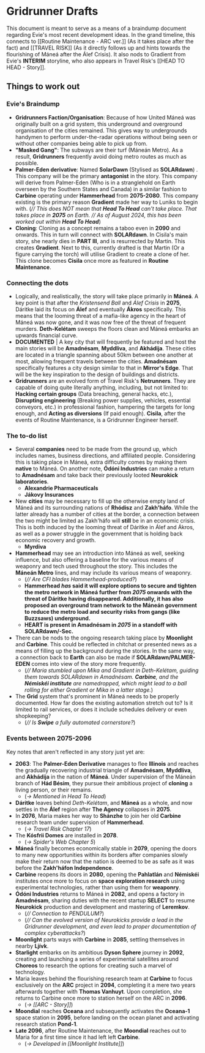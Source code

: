 # Gridrunner Drafts
This document is meant to serve as a means of a braindump document regarding Evie's most recent development ideas. In the grand timeline, this connects to [[Routine Maintenance - ARC ver.]] (As it takes place after the fact) and [[TRAVEL RISK]] (As it directly follows up and hints towards the flourishing of Máneá after the Álef Crisis). It also nods to Gradient from Evie's **INTERIM** storyline, who also appears in Travel Risk's [[HEAD TO HEAD - Story]].
## Things to work out
### Evie's Braindump
- **Gridrunners Faction/Organisation**: Because of how United Máneá was originally built on a grid system, this underground and overground organisation of the cities remained. This gives way to undergrounds handymen to perform under-the-radar operations without being seen or without other companies being able to pick up from.
- **"Masked Gang"**: The subways are their turf (Máneán Metro). As a result, **Gridrunners** frequently avoid doing metro routes as much as possible.
- **Palmer-Eden derivative**: Named **SolarDawn** (Stylised as **SOLARdawn**) . This company will be the primary **antagonist** in the story. This company will derive from Palmer-Eden (Who is in a stranglehold on Earth overseen by the Southern States and Canada) in a similar fashion to **Carbine** operating under **Hammerhead** from **2075-2080**. This company existing is the primary reason **Gradient** made her way to Luniks to begin with. (*// This does NOT mean that **Head To Head** can't take place. That takes place in **2075** on Earth. // As of August 2024, this has been worked out within **Head To Head***)
- **Cloning**: Cloning as a concept remains a taboo even in **2090** and onwards. This in turn will connect with **SOLARdawn**. In Cisila's main story, she nearly dies in **PART III**, and is resurrected by Martin. This creates **Gradient**. Next to this, currently drafted is that Martin (Or a figure carrying the torch) will utilise Gradient to create a clone of her. This clone becomes **Cisila** once more as featured in **Routine Maintenance**.
### Connecting the dots
- Logically, and realistically, the story will take place primarily in **Máneá**. A key point is that after the *Kristensend Ball* and *Álef Crisis* in **2075**, Dáritke laid its focus on **Álef** and eventually **Ákros** specifically. This means that the looming threat of a mafia-like agency in the heart of Máneá was now gone, and it was now free of the threat of frequent murders. **Deth-Kelétam** sweeps the floors clean and Máneá embarks an upwards financial curve. 
- **DOCUMENTED** | A key city that will frequently be featured and host the main stories will be **Amadnésam**, **Myddliva**, and **Akhádija**. These cities are located in a triangle spanning about 50km between one another at most, allowing frequent travels between the cities. **Amadnésam** specifically features a city design similar to that in **Mirror's Edge**. That will be the key inspiration to the design of buildings and districts.
- **Gridrunners** are an evolved form of Travel Risk's **Netrunners**. They are capable of doing quite literally anything, including, but not limited to: **Hacking certain groups** (Data breaching, general hacks, etc.), **Disrupting engineering** (Breaking power supplies, vehicles, essential conveyors, etc.) in professional fashion, hampering the targets for long enough, and **Acting as diversions** (If paid enough). **Cisila**, after the events of Routine Maintenance, is a Gridrunner Engineer herself.
### The to-do list
- Several **companies** need to be made from the ground up, which includes names, business directions, and affiliated people. Considering this is taking place in Máneá, extra difficulty comes by making them **native** to Máneá. On another note, **Ódóni Industries** can make a return to **Amadnésam** and take back their previously looted **Neurokick laboratories**. 
	- **Alexandrie Pharmaceuticals**
	- **Jákovy Insurances**
- New **cities** may be necessary to fill up the otherwise empty land of Máneá and its surrounding nations of **Rhódisz** and **Zakh'háfo**. While the latter already has a number of cities at the border, a connection between the two might be limited as Zakh'háfo will **still** be in an economic crisis. This is both induced by the looming threat of Dáritke in Álef and Ákros, as well as a power struggle in the government that is holding back economic recovery and growth. 
	- **Myrdiva**
- **Hammerhead** may see an introduction into Máneá as well, seeking influence, but also offering a baseline for the various means of weaponry and tech used throughout the story. This includes the **Máneán Metro** lines, and may include its various means of weaponry.
	- (*// Are CFI blades Hammerhead-produced?*)
	- **Hammerhead *has* said it will explore options to secure and tighten the metro network in Máneá further from *2075* onwards with the threat of Dáritke having disappeared. Additionally, it has also proposed an overground tram network to the Máneán government to reduce the metro load and security risks from gangs (like Buzzsaws) underground.**
	- **HEART is present in Amadnésam in *2075* in a standoff with SOLARdawn/-Sec.**
- There can be nods to the ongoing research taking place by **Moonlight** and **Carbine**. This could be reflected in chitchat or presented news as a means of filling up the background during the stories. In the same way, a connection back to **Earth** can also be made if **SOLARdawn/PALMER-EDEN** comes into view of the story more frequently.
	- (*// Maria stumbled upon Mika and Gradient in Deth-Kelétam, guiding them towards SOLARdawn in Amadnésam. **Carbine**, and the **Némiskéi institute** are namedropped, which might lead to a ball rolling for either Gradient or Mika in a latter stage.*)
- The **Grid** system that's prominent in Máneá needs to be properly documented. How far does the existing automation stretch out to? Is it limited to rail services, or does it include schedules delivery or even shopkeeping? 
	- (*// Is **Swipe** a fully automated cornerstore?*)

### Events between 2075-2096
Key notes that aren't reflected in any story just yet are:
- **2063**: The **Palmer-Eden Derivative** manages to flee **Illinois** and reaches the gradually recovering industrial triangle of **Amadnésam**, **Myddliva**, and **Akhádija** in the nation of **Máneá**. Under supervision of the Máneán branch of **Hád Bésim**, they pursue their ambitious project of **cloning** a living person, or their remains. 
	- (*-> Mentioned in Head To Head*)
- **Dáritke** leaves behind *Deth-Kelétam*, and **Máneá** as a whole, and now settles in the **Álef** region after **The Agency** collapses in **2075**.
- In **2076**, Maria makes her way to **Shánzhe** to join her old **Carbine** research team under supervision of **Hammerhead**. 
	- (*-> Travel Risk Chapter 17*)
- The **Kósfrii Domes** are installed in **2078**. 
	- (*-> Spider's Web Chapter 5*)
- **Máneá** finally becomes economically stable in **2079**, opening the doors to many new opportunities within its borders after companies slowly make their return now that the nation is deemed to be as safe as it was before the **Zakh'háfon Independence**.
- **Carbine** reopens its doors in **2080**, opening the **Pahlatlán** and **Némiskéi** institutes once more to focus on **space exploration research** using experimental technologies, rather than using them for **weaponry**. 
- **Ódóni Industries** returns to Máneá in **2082**, and opens a factory in **Amadnésam**, sharing duties with the recent startup **SELECT** to resume **Neurokick** production and development and mastering of **Leremkov**. 
	- (*// Connection to PENDULUM?*)
	- (*// Can the evolved version of Neurokicks provide a lead in the Gridrunner development, and even lead to proper documentation of complex cyberattacks?*)
- **Moonlight** parts ways with **Carbine** in **2085**, settling themselves in nearby **Ljívk**. 
- **Starlight** embarks on its ambitious **Dyson Sphere** journey in **2092**, creating and launching a series of experimental satellites around **Choreos** to research the options for creating such a marvel of technology.
- Maria leaves behind the flourishing research team at **Carbine** to focus exclusively on the **ARC** project in **2094**, completing it a mere two years afterwards together with **Thomas Vanhuyt**. Upon completion, she returns to Carbine once more to station herself on the ARC in **2096**. 
	- (*-> [[ARC - Story]]*)
- **Moondial** reaches **Oceana** and subsequently activates the **Oceana-1** space station in **2095**, before landing on the ocean planet and activating research station **Pond-1**. 
- **Late 2096**, after Routine Maintenance, the **Moondial** reaches out to Maria for a first time since it had left left **Carbine**. 
	- (*-> Developed in [[Moonlight Institute]]*)
